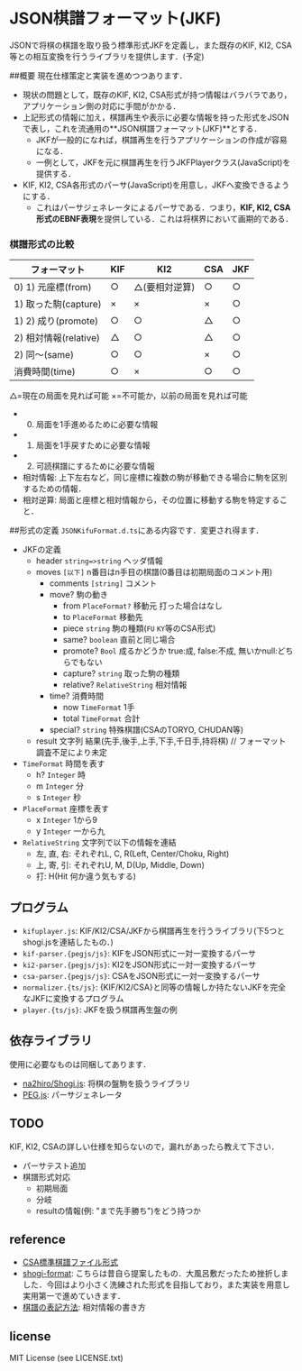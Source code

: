 # JSON棋譜フォーマット(JKF)
JSONで将棋の棋譜を取り扱う標準形式JKFを定義し，また既存のKIF, KI2, CSA等との相互変換を行うライブラリを提供します．(予定)

##概要
現在仕様策定と実装を進めつつあります．

* 現状の問題として，既存のKIF, KI2, CSA形式が持つ情報はバラバラであり，アプリケーション側の対応に手間がかかる．
* 上記形式の情報に加え，棋譜再生や表示に必要な情報を持った形式をJSONで表し，これを流通用の**JSON棋譜フォーマット(JKF)**とする．
	* JKFが一般的になれば，棋譜再生を行うアプリケーションの作成が容易になる．
	* 一例として，JKFを元に棋譜再生を行うJKFPlayerクラス(JavaScript)を提供する．
* KIF, KI2, CSA各形式のパーサ(JavaScript)を用意し，JKFへ変換できるようにする．
	* これはパーサジェネレータによるパーサである．つまり，**KIF, KI2, CSA形式のEBNF表現**を提供している．これは将棋界において画期的である．

### 棋譜形式の比較

| フォーマット | KIF | KI2 | CSA | JKF |
| --- | --- | --- | --- | --- |
| 0) 1) 元座標(from) | ○ | △(要相対逆算) | ○ | ○ |
| 1) 取った駒(capture) | × | × | × | ○ |
| 1) 2) 成り(promote) | ○ | ○ | △ | ○ |
| 2) 相対情報(relative) | △ | ○ | △ | ○ |
| 2) 同〜(same) | ○ | ○ | × | ○ |
| 消費時間(time) | ○ | × | ○ | ○ |

△=現在の局面を見れば可能 ×=不可能か，以前の局面を見れば可能

* 0) 局面を1手進めるために必要な情報
* 1) 局面を1手戻すために必要な情報
* 2) 可読棋譜にするために必要な情報
* 相対情報: 上下左右など，同じ座標に複数の駒が移動できる場合に駒を区別するための情報．
* 相対逆算: 局面と座標と相対情報から，その位置に移動する駒を特定すること．

##形式の定義
`JSONKifuFormat.d.ts`にある内容です．変更され得ます．

* JKFの定義
	* header `string=>string` ヘッダ情報
	* moves `[以下]` n番目はn手目の棋譜(0番目は初期局面のコメント用)
		* comments `[string]` コメント
		* move? 駒の動き
			* from `PlaceFormat?` 移動元 打った場合はなし
			* to `PlaceFormat` 移動先
			* piece `string` 駒の種類(`FU` `KY`等のCSA形式)
			* same? `boolean` 直前と同じ場合
			* promote? `Bool` 成るかどうか true:成, false:不成, 無いかnull:どちらでもない
			* capture? `string` 取った駒の種類
			* relative? `RelativeString` 相対情報
		* time? 消費時間
			* now `TimeFormat` 1手
			* total `TimeFormat` 合計
		* special? `string` 特殊棋譜(CSAのTORYO, CHUDAN等)
	* result 文字列 結果(先手,後手,上手,下手,千日手,持将棋) // フォーマット調査不足により未定
* `TimeFormat` 時間を表す
	* h? `Integer` 時
	* m `Integer` 分
	* s `Integer` 秒
* `PlaceFormat` 座標を表す
	* x `Integer` 1から9
	* y `Integer` 一から九
* `RelativeString` 文字列で以下の情報を連結
	* 左, 直, 右: それぞれL, C, R(Left, Center/Choku, Right)
	* 上, 寄, 引: それぞれU, M, D(Up, Middle, Down)
	* 打: H(Hit 何か違う気もする)

## プログラム

* `kifuplayer.js`: KIF/KI2/CSA/JKFから棋譜再生を行うライブラリ(下5つとshogi.jsを連結したもの．)
* `kif-parser.{pegjs/js}`: KIFをJSON形式に一対一変換するパーサ
* `ki2-parser.{pegjs/js}`: KI2をJSON形式に一対一変換するパーサ
* `csa-parser.{pegjs/js}`: CSAをJSON形式に一対一変換するパーサ
* `normalizer.{ts/js}`: {KIF/KI2/CSA}と同等の情報しか持たないJKFを完全なJKFに変換するプログラム
* `player.{ts/js}`: JKFを扱う棋譜再生盤の例

## 依存ライブラリ
使用に必要なものは同梱してあります．

* [na2hiro/Shogi.js](https://github.com/na2hiro/Shogi.js): 将棋の盤駒を扱うライブラリ
* [PEG.js](http://pegjs.majda.cz/): パーサジェネレータ

## TODO
KIF, KI2, CSAの詳しい仕様を知らないので，漏れがあったら教えて下さい．

* パーサテスト追加
* 棋譜形式対応
	* 初期局面
	* 分岐
	* resultの情報(例: "まで先手勝ち")をどう持つか

## reference

* [CSA標準棋譜ファイル形式](http://www.computer-shogi.org/protocol/record_v22.html)
* [shogi-format](https://code.google.com/p/shogi-format/): こちらは昔自ら提案したもの．大風呂敷だったため挫折しました．今回はより小さく洗練された形式を目指しており，また実装を用意し実用第一で進めていきます．
* [棋譜の表記方法](http://www.shogi.or.jp/faq/kihuhyouki.html): 相対情報の書き方

## license

MIT License (see LICENSE.txt)
